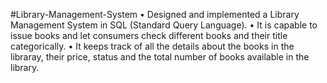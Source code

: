 #Library-Management-System
•	Designed and implemented a Library Management System in SQL (Standard Query Language).
• It is capable to issue books and let consumers check different books and their title categorically.
• It keeps track of all the details about the books in the libraray, their price, status and the total number of books available in the library.
